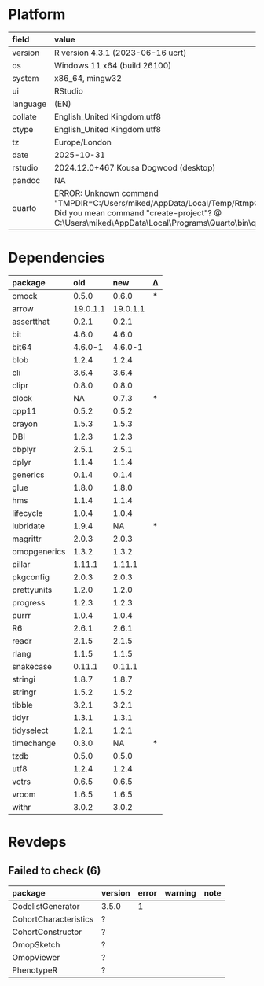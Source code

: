# Platform

|field    |value                                                                                                                                                                                               |
|:--------|:---------------------------------------------------------------------------------------------------------------------------------------------------------------------------------------------------|
|version  |R version 4.3.1 (2023-06-16 ucrt)                                                                                                                                                                   |
|os       |Windows 11 x64 (build 26100)                                                                                                                                                                        |
|system   |x86_64, mingw32                                                                                                                                                                                     |
|ui       |RStudio                                                                                                                                                                                             |
|language |(EN)                                                                                                                                                                                                |
|collate  |English_United Kingdom.utf8                                                                                                                                                                         |
|ctype    |English_United Kingdom.utf8                                                                                                                                                                         |
|tz       |Europe/London                                                                                                                                                                                       |
|date     |2025-10-31                                                                                                                                                                                          |
|rstudio  |2024.12.0+467 Kousa Dogwood (desktop)                                                                                                                                                               |
|pandoc   |NA                                                                                                                                                                                                  |
|quarto   |ERROR: Unknown command "TMPDIR=C:/Users/miked/AppData/Local/Temp/RtmpQBlYQP/file2e10340f16f4". Did you mean command "create-project"? @ C:\Users\miked\AppData\Local\Programs\Quarto\bin\quarto.exe |

# Dependencies

|package      |old      |new      |Δ  |
|:------------|:--------|:--------|:--|
|omock        |0.5.0    |0.6.0    |*  |
|arrow        |19.0.1.1 |19.0.1.1 |   |
|assertthat   |0.2.1    |0.2.1    |   |
|bit          |4.6.0    |4.6.0    |   |
|bit64        |4.6.0-1  |4.6.0-1  |   |
|blob         |1.2.4    |1.2.4    |   |
|cli          |3.6.4    |3.6.4    |   |
|clipr        |0.8.0    |0.8.0    |   |
|clock        |NA       |0.7.3    |*  |
|cpp11        |0.5.2    |0.5.2    |   |
|crayon       |1.5.3    |1.5.3    |   |
|DBI          |1.2.3    |1.2.3    |   |
|dbplyr       |2.5.1    |2.5.1    |   |
|dplyr        |1.1.4    |1.1.4    |   |
|generics     |0.1.4    |0.1.4    |   |
|glue         |1.8.0    |1.8.0    |   |
|hms          |1.1.4    |1.1.4    |   |
|lifecycle    |1.0.4    |1.0.4    |   |
|lubridate    |1.9.4    |NA       |*  |
|magrittr     |2.0.3    |2.0.3    |   |
|omopgenerics |1.3.2    |1.3.2    |   |
|pillar       |1.11.1   |1.11.1   |   |
|pkgconfig    |2.0.3    |2.0.3    |   |
|prettyunits  |1.2.0    |1.2.0    |   |
|progress     |1.2.3    |1.2.3    |   |
|purrr        |1.0.4    |1.0.4    |   |
|R6           |2.6.1    |2.6.1    |   |
|readr        |2.1.5    |2.1.5    |   |
|rlang        |1.1.5    |1.1.5    |   |
|snakecase    |0.11.1   |0.11.1   |   |
|stringi      |1.8.7    |1.8.7    |   |
|stringr      |1.5.2    |1.5.2    |   |
|tibble       |3.2.1    |3.2.1    |   |
|tidyr        |1.3.1    |1.3.1    |   |
|tidyselect   |1.2.1    |1.2.1    |   |
|timechange   |0.3.0    |NA       |*  |
|tzdb         |0.5.0    |0.5.0    |   |
|utf8         |1.2.4    |1.2.4    |   |
|vctrs        |0.6.5    |0.6.5    |   |
|vroom        |1.6.5    |1.6.5    |   |
|withr        |3.0.2    |3.0.2    |   |

# Revdeps

## Failed to check (6)

|package               |version |error |warning |note |
|:---------------------|:-------|:-----|:-------|:----|
|CodelistGenerator     |3.5.0   |1     |        |     |
|CohortCharacteristics |?       |      |        |     |
|CohortConstructor     |?       |      |        |     |
|OmopSketch            |?       |      |        |     |
|OmopViewer            |?       |      |        |     |
|PhenotypeR            |?       |      |        |     |

